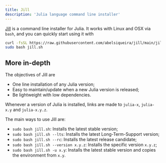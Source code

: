 ```yaml
---
title: Jill
description: 'Julia language command line installer'
---
```


[Jill](https://github.com/abelsiqueira/jill) is a command line installer for Julia.
It works with Linux and OSX via `bash`, and you can quickly start using it with

```bash
curl -fsSL https://raw.githubusercontent.com/abelsiqueira/jill/main/jill.sh > jill.sh
sudo bash jill.sh
```

## More in-depth

The objectives of Jill are

- One line installation of any Julia version;
- Easy to maintain/update when a new Julia version is released;
- Be lightweight with low dependencies.

Whenever a version of Julia is installed, links are made to `julia-x`, `julia-x.y` and `julia-x.y.z`.

The main ways to use Jill are:

- `sudo bash jill.sh`: Installs the latest stable version;
- `sudo bash jill.sh --lts`: Installs the latest Long-Term-Support version;
- `sudo bash jill.sh --rc`: Installs the latest release candidate;
- `sudo bash jill.sh --version x.y.z`: Installs the specific version `x.y.z`;
- `sudo bash jill.sh -u x.y`: Installs the latest stable version and copies the environment from `x.y`.
